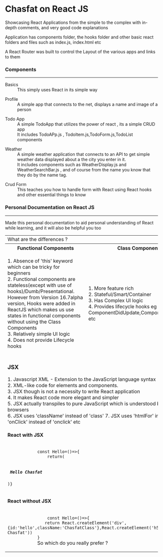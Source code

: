 <h1> Chasfat on React JS </h1>
<p>
Showcasing React Applications from the simple to the complex  with in-depth comments, and very good code explanations
</p>
<div>
<p> Application has components folder, the hooks folder and other basic react folders and files such as index.js, index.html etc </p>
<p> A React Router was built to control the Layout of the various apps and links to them </p>

</div>

<div>
    <h3>Components </h3><hr/>
    <dl>
    <dt> Basics </dt>
    <dd>
    This simply uses React in its simple way
     </dd>
    </dl>
    <dl>
    <dt> Profile </dt>
    <dd>
        A simple app that connects to the net, displays a name and image of a person 
     </dd>
    </dl>
     <dl>
    <dt> Todo App </dt>
    <dd>
   A simple TodoApp that utilizes the power of react , its a simple CRUD app
   <br/> It includes TodoAPp.js , TodoItem.js,TodoForm.js,TodoList components
     </dd>
    </dl>
    <dl>
    <dt> Weather  </dt>
    <dd>
   A simple weather application that connects to an API to get simple weather data displayed about  a the city you enter in it.<br/>
   It includes components such as WeatherDisplay.js and WeatherSearchBar.js , and of course from the name you know that they do by the name tag.
     </dd>
    </dl>
    <dl>
    <dt> Crud Form </dt>
    <dd>
    This teaches you how to handle form with React using React hooks and other essential things to know 
     </dd>
    </dl>
    
    
</div>
<div>
<h3> Personal Documentation on React JS </h3>
<hr/>
<p> Made this personal documentation to aid personal understanding of React while learning, and it will also be helpful you too </p>
<table>
    <tr>
        <td> What are the differences ? </td>
    </tr>
    <tr>
            <th>Functional Components </th>
            <th>Class Components </th>
    </tr>
    <tr>
        <td> 
            <p> 1. Absence of 'this' keyword which can be tricky for beginners <br/>
            2. Functional components are stateless(except with use of hooks)/Dumb/Presentational. However from Version 16.7alpha version, Hooks were added in ReactJS which makes us use states in functional components without using the Class Components  <br/>
            3. Relatively simple UI logic <br/>
            4. Does not provide Lifecycle hooks <br/>
            </p>
        </td>
        <td> 
            <p>
                1. More feature rich <br/>
                2. Stateful/Smart/Container <br/>
                3. Has Complex UI logic <br/>
                4. Provides lifecycle hooks eg ComponentDidUpdate,ComponentDidMount etc <br/>
            </p>
        </td>
    </tr>
    <tr>
        <td colspan="2">
        <h3> JSX </h3>
        <p>
            1. Javascript XML - Extension to the JavaScript language syntax <br/>
            2. XML-like code for elements and components. <br/>
            3. JSX though is not a necessity to write React application <br/>
            4. It makes React code more elegant and simpler <br/>
            5. JSX actually transpiles to pure JavaScript which is understood by the browsers <br/>
            6. JSX uses 'className' instead of 'class'
            7. JSX uses 'htmlFor' instead of 'for'; 'onClick' instead of 'onclick' etc 
        </p>
        <p>
       <h4> React with JSX </h4>
            <code>
            const Hello=()=>{
                return(
                    <div className='ChasfatClass'><h5> Hello Chasfat </h5></div>)}
            </code>
            <h4> React without JSX </h4>
            <code>
                const Hello=()=>{
               return React.createElement('div',{id:'hello',className:'ChasfatClass'},React.createElement('h5',null,'Hello Chasfat'))
            }
            </code>
            So which do you really prefer ?
        </p>
        </td>
    </tr>
    <tr>
    </tr>

</table>
</div>
